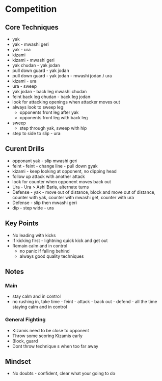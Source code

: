 # Competition

## Core Techniques

* yak
* yak - mwashi geri
* yak - ura
* kizami
* kizami - mwashi geri
* yak chudan - yak jodan
* pull down guard - yak jodan
* pull down guard - yak jodan - mwashi jodan / ura
* kizami - ura
* ura - sweep
* yak jodan - back leg mwashi chudan
* feint back leg chudan - back leg jodan
* look for attacking openings when attacker moves out
* always look to sweep leg
  * opponents front leg after yak
  * opponents front leg with back leg
* sweep
  * step through yak, sweep with hip
* step to side to slip - ura

## Curent Drills

* opponant yak - slip mwashi geri
* feint - feint - change line - pull down gyak
* kizami - keep looking at opponent, no dipping head
* follow up attack with another attack
* look for counter when opponent moves back out
* Ura - Ura > Ashi Baria, alternate turns
* Defense - yak - move out of distance, block and move out of distance, counter with yak, counter with mwashi get, counter with ura
* Defense - slip then mwashi geri
* dip - step wide - ura

## Key Points

* No leading with kicks
* If kicking first - lightning quick kick and get out
* Remain calm and in control
  * no panic if falling behind
  * always good quality techniques

## Notes

### Main

* stay calm and in control
* no rushing in, take time - feint - attack - back out - defend - all the time staying calm and in control

### General Fighting

* Kizamis need to be close to opponent
* Throw some scoring Kizamis early
* Block, guard
* Dont throw technique s when too far away

## Mindset

* No doubts - confident, clear what your going to do
